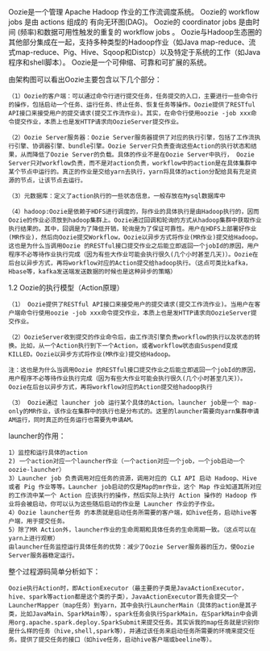 Oozie是一个管理 Apache Hadoop 作业的工作流调度系统。
Oozie的 workflow jobs 是由 actions 组成的 有向无环图(DAG)。
Oozie的 coordinator jobs 是由时间 (频率)和数据可用性触发的重复的 workflow jobs 。
Oozie与Hadoop生态圈的其他部分集成在一起，支持多种类型的Hadoop作业（如Java map-reduce、流式map-reduce、Pig、Hive、Sqoop和Distcp）以及特定于系统的工作（如Java程序和shell脚本）。
Oozie是一个可伸缩、可靠和可扩展的系统。

由架构图可以看出Oozie主要包含以下几个部分：

    （1）Oozie的客户端：可以通过命令行进行提交任务，任务提交的入口，主要进行一些命令行的操作，包括启动一个任务、运行任务、终止任务、恢复任务等操作。Oozie提供了RESTful API接口来接受用户的提交请求(提交工作流作业)。其实，在命令行使用oozie -job xxx命令提交作业，本质上也是发HTTP请求向OozieServer提交作业。

    （2）Oozie Server服务器：Oozie Server服务器提供了对应的执行引擎，包括了工作流执行引擎、协调器引擎、bundle引擎。Oozie Server只负责查询这些Action的执行状态和结果，从而降低了Oozie Server的负载。具体的作业不是在Oozie Server中执行， Oozie Server只对workflow负责，而不是对action负责，workflow中的action是在具体集群中某个节点中运行的。真正的作业是交给yarn去执行，yarn将具体的action分配给具有充足资源的节点，让该节点去运行。

    （3）元数据库：定义了action执行的一些状态信息，一般存放在Mysql数据库中

    （4）hadoop:Oozie是依赖于HDFS进行调度的，际作业的具体执行是由Hadoop执行的，因而Oozie的作业必须放到hadoop集群上。Oozie通过回调和轮询的方式从hadoop集群中获取作业执行结果的。其中，回调是为了降低开销，轮询是为了保证可靠性。用户在HDFS上部署好作业(MR作业)，然后向Oozie提交Workflow，Oozie以异步方式将作业(MR作业)提交给Hadoop。这也是为什么当调用Oozie 的RESTful接口提交作业之后能立即返回一个jobId的原因，用户程序不必等待作业执行完成（因为有些大作业可能会执行很久(几个小时甚至几天)）。Oozie在后台以异步方式，再将workflow对应的Action提交给hadoop执行。（这点可类比kafka，Hbase等，kafka发送端发送数据的时候也是这种异步的策略）

 1.2 Oozie的执行模型（Action原理）
 
    （1） Oozie提供了RESTful API接口来接受用户的提交请求(提交工作流作业)。当用户在客户端命令行使用oozie -job xxx命令提交作业，本质上也是发HTTP请求向OozieServer提交作业。

    （2）OozieServer收到提交的作业命令后，由工作流引擎负责workflow的执行以及状态的转换。比如，从一个Action执行到下一个Action，或者workflow状态由Suspend变成KILLED。Oozie以异步方式将作业(MR作业)提交给Hadoop。

    注：这也是为什么当调用Oozie 的RESTful接口提交作业之后能立即返回一个jobId的原因，用户程序不必等待作业执行完成（因为有些大作业可能会执行很久(几个小时甚至几天)）。Oozie在后台以异步方式，再将workflow对应的Action提交给hadoop执行

    （3） Oozie通过 launcher job 运行某个具体的Action。launcher job是一个 map-only的MR作业，该作业在集群中的执行也是分布式的。这里的launcher需要向yarn集群申请AM运行，同时真正的任务运行也需要先申请AM。

   launcher的作用：

    1）监控和运行具体的action
    2) 一个action对应一个launcher作业（一个action对应一个job，一个job启动一个oozie-launcher）
    3）Launcher job 负责调用对应任务的资源，调用对应的 CLI API 启动 Hadoop、Hive 或者 Pig 作业等等。Launcher job启动的仅是Map的mr作业，这个 Map 作业知道其所对应的工作流中某一个 Action 应该执行的操作，然后实际上执行 Action 操作的 Hadoop 作业将会被启动，你可以认为这些随后启动的作业是 Launcher 作业的子作业。
    4）Oozie launcher任务 的本质就是启动任务所需要的客户端，如hive任务，启动hive客户端，用于提交任务。
    5）除了MR Action外，launcher作业的生命周期和具体任务的生命周期一致。（这点可以在yarn上进行观察）
    由launcher任务监控运行具体任务的优势：减少了Oozie Server服务器的压力，使Oozie Server服务器稳定运行。

整个过程源码简单分析如下：

    Oozie执行Action时，即ActionExecutor（最主要的子类是JavaActionExecutor，hive、spark等action都是这个类的子类），JavaActionExecutor首先会提交一个LauncherMapper（map任务）到yarn，其中会执行LauncherMain（具体的action是其子类，比如JavaMain、SparkMain等），spark任务会执行SparkMain，在SparkMain中会调用org.apache.spark.deploy.SparkSubmit来提交任务。其实诉我的map任务就是识别你是什么样的任务（hive,shell,spark等），并通过该任务来启动任务所需要的环境来提交任务。提供了提交任务的接口（如hive任务，启动hive客户端或beeline等）。

